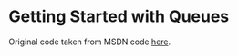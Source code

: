 # Getting Started with Queues
Original code taken from MSDN code [here](https://code.msdn.microsoft.com/Getting-Started-Brokered-aa7a0ac3).
